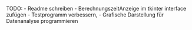 TODO:
    - Readme schreiben
    - BerechnungszeitAnzeige im tkinter interface zufügen
    - Testprogramm verbessern, 
    - Grafische Darstellung für Datenanalyse programmieren